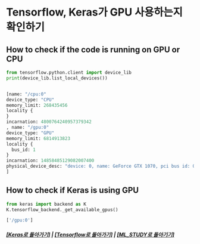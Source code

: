 # Tensorflow, Keras가 GPU 사용하는지 확인하기

## How to check if the code is running on GPU or CPU

```python
from tensorflow.python.client import device_lib
print(device_lib.list_local_devices())


[name: "/cpu:0"
device_type: "CPU"
memory_limit: 268435456
locality {
}
incarnation: 4800764240957379342
, name: "/gpu:0"
device_type: "GPU"
memory_limit: 6814913823
locality {
  bus_id: 1
}
incarnation: 14858485129082007400
physical_device_desc: "device: 0, name: GeForce GTX 1070, pci bus id: 0000:01:00.0"
]
```

## How to check if Keras is using GPU

```python
from keras import backend as K
K.tensorflow_backend._get_available_gpus()

['/gpu:0']
```

##### [[Keras로 돌아가기]](README.md) | [[Tensorflow로 돌아가기]](../Tensorflow/README.md) | [[ML_STUDY로 돌아기기]](https://github.com/elemag1414/ML_STUDY)
